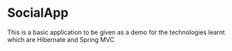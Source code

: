 # SocialApp
This is a basic application to be given as a demo for the technologies learnt which are Hibernate and Spring MVC
